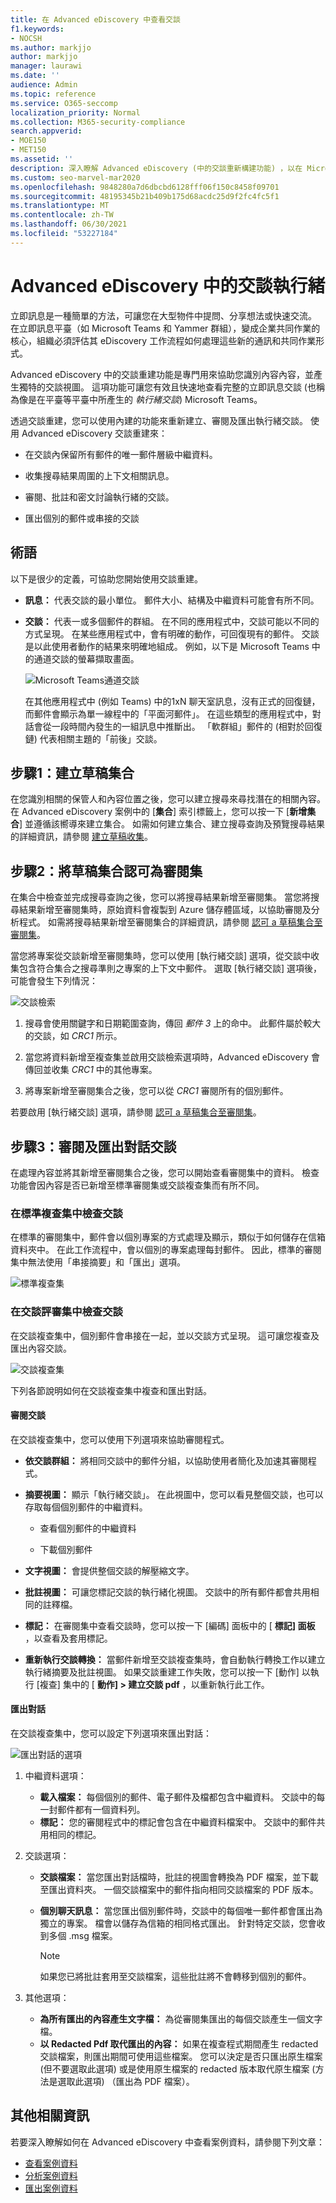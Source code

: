 ```yaml
---
title: 在 Advanced eDiscovery 中查看交談
f1.keywords:
- NOCSH
ms.author: markjjo
author: markjjo
manager: laurawi
ms.date: ''
audience: Admin
ms.topic: reference
ms.service: O365-seccomp
localization_priority: Normal
ms.collection: M365-security-compliance
search.appverid:
- MOE150
- MET150
ms.assetid: ''
description: 深入瞭解 Advanced eDiscovery (中的交談重新構建功能) ，以在 Microsoft Teams 及 Yammer 群組中重新構建、審閱及匯出聊天交談。
ms.custom: seo-marvel-mar2020
ms.openlocfilehash: 9848280a7d6dbcbd6128fff06f150c8458f09701
ms.sourcegitcommit: 48195345b21b409b175d68acdc25d9f2fc4fc5f1
ms.translationtype: MT
ms.contentlocale: zh-TW
ms.lasthandoff: 06/30/2021
ms.locfileid: "53227184"
---
```

# <a name="conversation-threading-in-advanced-ediscovery"></a>Advanced eDiscovery 中的交談執行緒

立即訊息是一種簡單的方法，可讓您在大型物件中提問、分享想法或快速交流。 在立即訊息平臺（如 Microsoft Teams 和 Yammer 群組），變成企業共同作業的核心，組織必須評估其 eDiscovery 工作流程如何處理這些新的通訊和共同作業形式。

Advanced eDiscovery 中的交談重建功能是專門用來協助您識別內容內容，並產生獨特的交談視圖。 這項功能可讓您有效且快速地查看完整的立即訊息交談 (也稱為像是在平臺等平臺中所產生的 *執行緒交談*) Microsoft Teams。

透過交談重建，您可以使用內建的功能來重新建立、審閱及匯出執行緒交談。 使用 Advanced eDiscovery 交談重建來：

- 在交談內保留所有郵件的唯一郵件層級中繼資料。

- 收集搜尋結果周圍的上下文相關訊息。

- 審閱、批註和密文討論執行緒的交談。

- 匯出個別的郵件或串接的交談

## <a name="terminology"></a>術語

以下是很少的定義，可協助您開始使用交談重建。

- **訊息：** 代表交談的最小單位。 郵件大小、結構及中繼資料可能會有所不同。

- **交談：** 代表一或多個郵件的群組。 在不同的應用程式中，交談可能以不同的方式呈現。 在某些應用程式中，會有明確的動作，可回復現有的郵件。 交談是以此使用者動作的結果來明確地組成。 例如，以下是 Microsoft Teams 中的通道交談的螢幕擷取畫面。

   ![Microsoft Teams通道交談](../media/threadedchat.png)

   在其他應用程式中 (例如 Teams) 中的1xN 聊天室訊息，沒有正式的回復鏈，而郵件會顯示為單一線程中的「平面河郵件」。 在這些類型的應用程式中，對話會從一段時間內發生的一組訊息中推斷出。 「軟群組」郵件的 (相對於回復鏈) 代表相關主題的「前後」交談。

## <a name="step-1-create-a-draft-collection"></a>步驟1：建立草稿集合

在您識別相關的保管人和內容位置之後，您可以建立搜尋來尋找潛在的相關內容。 在 Advanced eDiscovery 案例中的 [**集合**] 索引標籤上，您可以按一下 [**新增集合**] 並遵循該嚮導來建立集合。 如需如何建立集合、建立搜尋查詢及預覽搜尋結果的詳細資訊，請參閱 [建立草稿收集](create-draft-collection.md)。

## <a name="step-2-commit-a-draft-collection-to-a-review-set"></a>步驟2：將草稿集合認可為審閱集

在集合中檢查並完成搜尋查詢之後，您可以將搜尋結果新增至審閱集。 當您將搜尋結果新增至審閱集時，原始資料會複製到 Azure 儲存體區域，以協助審閱及分析程式。 如需將搜尋結果新增至審閱集合的詳細資訊，請參閱 [認可 a 草稿集合至審閱集](commit-draft-collection.md)。

當您將專案從交談新增至審閱集時，您可以使用 [執行緒交談] 選項，從交談中收集包含符合集合之搜尋準則之專案的上下文中郵件。 選取 [執行緒交談] 選項後，可能會發生下列情況：

  ![交談檢索](../media/messagesandconversations.png)

1. 搜尋會使用關鍵字和日期範圍查詢，傳回 *郵件 3* 上的命中。 此郵件屬於較大的交談，如 *CRC1* 所示。

2. 當您將資料新增至複查集並啟用交談檢索選項時，Advanced eDiscovery 會傳回並收集 *CRC1* 中的其他專案。

3. 將專案新增至審閱集合之後，您可以從 *CRC1* 審閱所有的個別郵件。

若要啟用 [執行緒交談] 選項，請參閱 [認可 a 草稿集合至審閱集](commit-draft-collection.md#commit-a-draft-collection-to-a-review-set)。

## <a name="step-3-review-and-export-threaded-conversations"></a>步驟3：審閱及匯出對話交談

在處理內容並將其新增至審閱集合之後，您可以開始查看審閱集中的資料。 檢查功能會因內容是否已新增至標準審閱集或交談複查集而有所不同。

### <a name="reviewing-conversations-in-a-standard-review-set"></a>在標準複查集中檢查交談

在標準的審閱集中，郵件會以個別專案的方式處理及顯示，類似于如何儲存在信箱資料夾中。 在此工作流程中，會以個別的專案處理每封郵件。 因此，標準的審閱集中無法使用「串接摘要」和「匯出」選項。

  ![標準複查集](../media/standardrs.PNG)

### <a name="reviewing-conversations-in-a-conversation-review-set"></a>在交談評審集中檢查交談

在交談複查集中，個別郵件會串接在一起，並以交談方式呈現。 這可讓您複查及匯出內容交談。

  ![交談複查集](../media/ConversationRSOptions.PNG)

下列各節說明如何在交談複查集中複查和匯出對話。

#### <a name="reviewing-conversations"></a>審閱交談

在交談複查集中，您可以使用下列選項來協助審閱程式。

- **依交談群組：** 將相同交談中的郵件分組，以協助使用者簡化及加速其審閱程式。

- **摘要視圖：** 顯示「執行緒交談」。 在此視圖中，您可以看見整個交談，也可以存取每個個別郵件的中繼資料。

   - 查看個別郵件的中繼資料

   - 下載個別郵件

- **文字視圖：** 會提供整個交談的解壓縮文字。

- **批註視圖：** 可讓您標記交談的執行緒化視圖。 交談中的所有郵件都會共用相同的註釋檔。

- **標記：** 在審閱集中查看交談時，您可以按一下 [編碼] 面板中的 [ **標記] 面板** ，以查看及套用標記。

- **重新執行交談轉換：** 當郵件新增至交談複查集時，會自動執行轉換工作以建立執行緒摘要及批註視圖。 如果交談重建工作失敗，您可以按一下 [動作] 以執行 [複查] 集中的 [ **動作] > 建立交談 pdf** ，以重新執行此工作。

#### <a name="exporting-conversations"></a>匯出對話

在交談複查集中，您可以設定下列選項來匯出對話：

![匯出對話的選項](../media/export.png)

1. 中繼資料選項：
   - **載入檔案：** 每個個別的郵件、電子郵件及檔都包含中繼資料。 交談中的每一封郵件都有一個資料列。
   - **標記：** 您的審閱程式中的標記會包含在中繼資料檔案中。 交談中的郵件共用相同的標記。

2. 交談選項：
   - **交談檔案：** 當您匯出對話檔時，批註的視圖會轉換為 PDF 檔案，並下載至匯出資料夾。 一個交談檔案中的郵件指向相同交談檔案的 PDF 版本。
   - **個別聊天訊息：** 當您匯出個別郵件時，交談中的每個唯一郵件都會匯出為獨立的專案。 檔會以儲存為信箱的相同格式匯出。 針對特定交談，您會收到多個 .msg 檔案。

     > [!NOTE]
     > 如果您已將批註套用至交談檔案，這些批註將不會轉移到個別的郵件。

3. 其他選項：
   - **為所有匯出的內容產生文字檔：** 為從審閱集匯出的每個交談產生一個文字檔。
   - **以 Redacted Pdf 取代匯出的內容：** 如果在複查程式期間產生 redacted 交談檔案，則匯出期間可使用這些檔案。 您可以決定是否只匯出原生檔案 (但不要選取此選項) 或是使用原生檔案的 redacted 版本取代原生檔案 (方法是選取此選項) （匯出為 PDF 檔案）。

## <a name="more-information"></a>其他相關資訊

若要深入瞭解如何在 Advanced eDiscovery 中查看案例資料，請參閱下列文章：

- [查看案例資料](view-documents-in-review-set.md)
- [分析案例資料](analyzing-data-in-review-set.md)
- [匯出案例資料](exporting-data-ediscover20.md)
